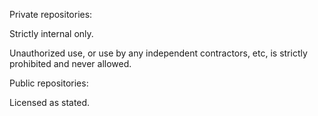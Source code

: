 Private repositories:

Strictly internal only.

Unauthorized use, or use by any independent contractors, etc, is strictly prohibited and never allowed.



Public repositories:

Licensed as stated.



